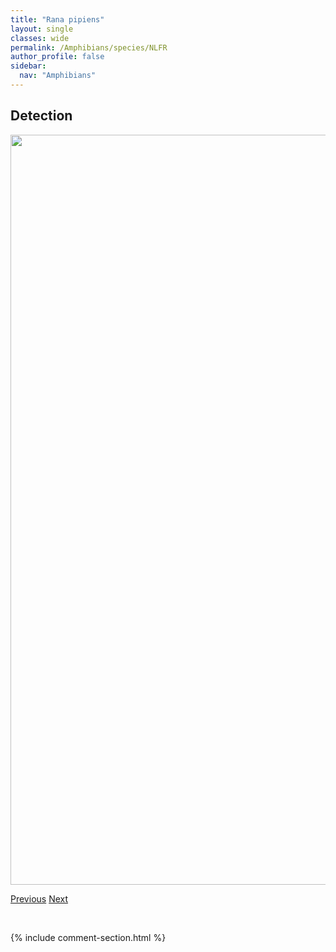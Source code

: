 ```yaml
---
title: "Rana pipiens"
layout: single
classes: wide
permalink: /Amphibians/species/NLFR
author_profile: false
sidebar:
  nav: "Amphibians"
---
```


<h2>Detection</h2>

<a href="https://drive.google.com/uc?export=view&id=1OH5QJ4TrdacpFiF4J2RNxImbvMDNrV-Y">
<img src="https://drive.google.com/uc?export=view&id=1OH5QJ4TrdacpFiF4J2RNxImbvMDNrV-Y" height = "1200" width = "800">
</a>


<a href="/DevelopmentWebsite/Amphibians/species/PLSP" class="pagination--pager" title="Spea bombifrons">Previous</a> <a href="/DevelopmentWebsite/Amphibians/species/BCFR" class="pagination--pager" title="Pseudacris maculata">Next</a>

<p>&nbsp;</p>

{% include comment-section.html %}
